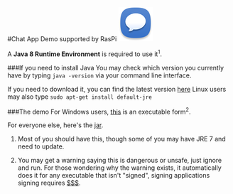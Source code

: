 #Chat App Demo supported by RasPi
![Logo](https://github.com/Javaliant/Downloads/blob/master/icon.png?raw=true)


A **Java 8 Runtime Environment** is required to use it<sup>1</sup>. 

###If you need to install Java
You may check which version you currently have by typing `java -version` via your command line interface.

If you need to download it, you can find the latest version [here](http://www.oracle.com/technetwork/java/javase/downloads/jre8-downloads-2133155.html)
Linux users may also type `sudo apt-get install default-jre`

###The demo
For Windows users, [this](https://github.com/Javaliant/Downloads/blob/master/Chatter.exe?raw=true) is an executable form<sup>2</sup>.

For everyone else, here's the [jar](https://github.com/Javaliant/Downloads/blob/master/Chatter.jar?raw=true).

1. Most of you should have this, though some of you may have JRE 7 and need to update.

2. You may get a warning saying this is dangerous or unsafe, just ignore and run.
  For those wondering why the warning exists, it automatically does it for any executable that isn't "signed", signing applications signing requires [$$$](https://c1.staticflickr.com/1/436/18650415061_f8efc1f28d.jpg).
